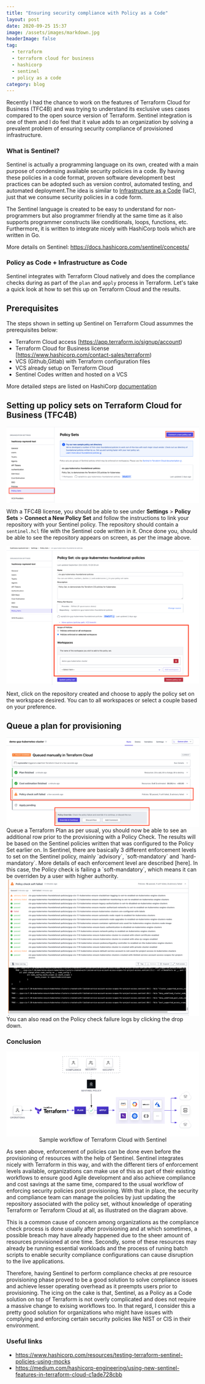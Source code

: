 ```yaml
---
title: "Ensuring security compliance with Policy as a Code"
layout: post
date: 2020-09-25 15:37
image: /assets/images/markdown.jpg
headerImage: false
tag:
  - terraform 
  - terraform cloud for business
  - hashicorp
  - sentinel
  - policy as a code
category: blog
---
```


Recently I had the chance to work on the features of Terraform Cloud for Business (TFC4B) and was trying to understand its exclusive uses cases compared to the open source version of Terraform. Sentinel integration is one of them and I do feel that it value adds to an organization by solving a prevalent problem of ensuring security compliance of provisioned infrastructure.

### What is Sentinel?

Sentinel is actually a programming language on its own, created with a main purpose of condensing available security policies in a code. By having these policies in a code format, proven software development best practices can be adopted such as version control, automated testing, and automated deployment.The idea is similar to [Infrastructure as a Code][iac] (IaC), just that we consume security policies in a code form. 

The Sentinel language is created to be easy to understand for non-programmers but also programmer friendly at the same time as it also supports programmer constructs like conditionals, loops, functions, etc. Furthermore, it is written to integrate nicely with HashiCorp tools which are written in Go.

More details on Sentinel: https://docs.hashicorp.com/sentinel/concepts/


[iac]: https://raylaijh.github.io/terraform-ansible/


### Policy as Code + Infrastructure as Code

Sentinel integrates with Terraform Cloud natively and does the compliance checks during as part of the `plan` and `apply` process in Terraform. Let's take a quick look at how to set this up on Terraform Cloud and the results.

## Prerequisites 

The steps shown in setting up Sentinel on Terraform Cloud assummes the prerequisites below:

* Terraform Cloud access [https://app.terraform.io/signup/account)
* Terraform Cloud for Business license [https://www.hashicorp.com/contact-sales/terraform)
* VCS (Github,Gitlab) with Terraform configuration files
* VCS already setup on Terraform Cloud 
* Sentinel Codes written and hosted on a VCS

More detailed steps are listed on HashiCorp [documentation]

[documentation]: https://learn.hashicorp.com/collections/terraform/policy

## Setting up policy sets on Terraform Cloud for Business (TFC4B)

<center>
<img align="center" src="/assets/images/sentinel_policy_set.png" alt=""> 
</center>

With a TFC4B license, you should be able to see under **Settings** > **Policy Sets** > **Connect a New Policy Set** and follow the instructions to link your repository with your Sentinel policy. The repository should contain a `sentinel.hcl` file with the Sentinel code written in it. Once done you, should be able to see the repository appears on screen, as per the image above.

<center>
<img align="center" src="/assets/images/sentinel_policy_set_2.png" alt=""> 
</center>

Next, click on the repository created and choose to apply the policy set on the workspace desired. You can to all workspaces or select a couple based on your preference.

## Queue a plan for provisioning

<center>
<img align="center" src="/assets/images/sentinel_policy_set_3.png" alt=""> 
</center>
Queue a Terraform Plan as per usual, you should now be able to see an additional row prior to the provisioning with a Policy Check. The results will be based on the Sentinel policies written that was configured to the Policy Set earlier on. In Sentinel, there are basically 3 different enforcement levels to set on the Sentinel policy, mainly `advisory`, `soft-mandatory` and `hard-mandatory`. More details of each enforcement level are described [here]. In this case, the Policy check is failing a `soft-mandatory`, which means it can be overriden by a user with higher authority.


[here]: https://www.terraform.io/docs/cloud/sentinel/enforce.html

<center>
<img align="center" src="/assets/images/sentinel_policy_set_4.png" alt=""> 
 
</center>
You can also read on the Policy check failure logs by clicking the drop down. 


### Conclusion

<center>
<img align="center" src="/assets/images/tfc_sentinel_workflow.png" alt=""> 
     <figcaption>Sample workflow of Terraform Cloud with Sentinel</figcaption>
</center>


As seen above, enforcement of policies can be done even before the provisioning of resources with the help of Sentinel. Sentinel integrates nicely with Terraform in this way, and with the different tiers of enforcement levels available, organizations can make use of this as part of their existing workflows to ensure good Agile development and also achieve compliance and cost savings at the same time, compared to the usual workflow of enforcing security policies post provisioning. With that in place, the security and compliance team can manage the policies by just updating the repository associated with the policy set, without knowledge of operating Terraform or Terraform Cloud at all, as illustrated on the diagram above.

This is a common cause of concern among organizations as the compliance check process is done usually after provisioning and at which sometimes, a possible breach may have already happened due to the sheer amount of resources provisioned at one time. Secondly, some of these resources may already be running essential workloads and the process of runing batch scripts to enable security compliance configurations can cause disruption to the live applications.


Therefore, having Sentinel to perform compliance checks at pre resource provisioning phase proved to be a good solution to solve compliance issues and achieve lesser operating overhead as it preempts users prior to provisioning. The icing on the cake is that, Sentinel, as a Policy as a Code solution on top of Terraform is not overly complicated and does not require a massive change to exising workflows too. In that regard, I consider this a pretty good solution for organizations who might have issues with complying and enforcing certain security policies like NIST or CIS in their environment.

### Useful links
* https://www.hashicorp.com/resources/testing-terraform-sentinel-policies-using-mocks
* https://medium.com/hashicorp-engineering/using-new-sentinel-features-in-terraform-cloud-c1ade728cbb
